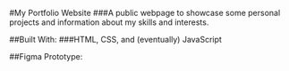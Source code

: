 #My Portfolio Website 
###A public webpage to showcase some personal projects and information about my skills and interests. 

##Built With: 
###HTML, CSS, and (eventually) JavaScript

##Figma Prototype: 
